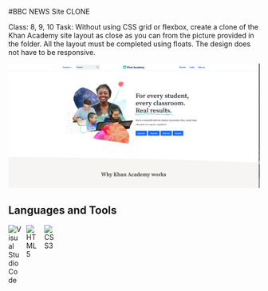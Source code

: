 #BBC NEWS Site CLONE

Class: 8, 9, 10
Task: Without using CSS grid or flexbox, create a clone of the Khan Academy site layout as close as you can from the picture provided in the folder. All the layout must be completed using floats. The design does not have to be responsive.

<img src="./khan-academy.png" />

## Languages and Tools

<img align="left" alt="Visual Studio Code" width="26px" src="https://cdn.jsdelivr.net/gh/devicons/devicon/icons/vscode/vscode-original.svg" style="padding-right:10px;" />
<img align="left" alt="HTML5" width="26px" src="https://cdn.jsdelivr.net/gh/devicons/devicon/icons/html5/html5-original.svg" style="padding-right:10px;" />
<img align="left" alt="CSS3" width="26px" src="https://cdn.jsdelivr.net/gh/devicons/devicon/icons/css3/css3-original.svg" style="padding-right:10px;" />
